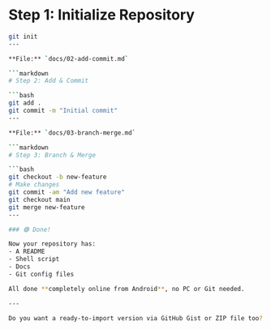 # Step 1: Initialize Repository

```bash
git init
---

**File:** `docs/02-add-commit.md`

```markdown
# Step 2: Add & Commit

```bash
git add .
git commit -m "Initial commit"
---

**File:** `docs/03-branch-merge.md`

```markdown
# Step 3: Branch & Merge

```bash
git checkout -b new-feature
# Make changes
git commit -am "Add new feature"
git checkout main
git merge new-feature
---

### 🟢 Done!

Now your repository has:
- A README
- Shell script
- Docs
- Git config files

All done **completely online from Android**, no PC or Git needed.

---

Do you want a ready-to-import version via GitHub Gist or ZIP file too?
